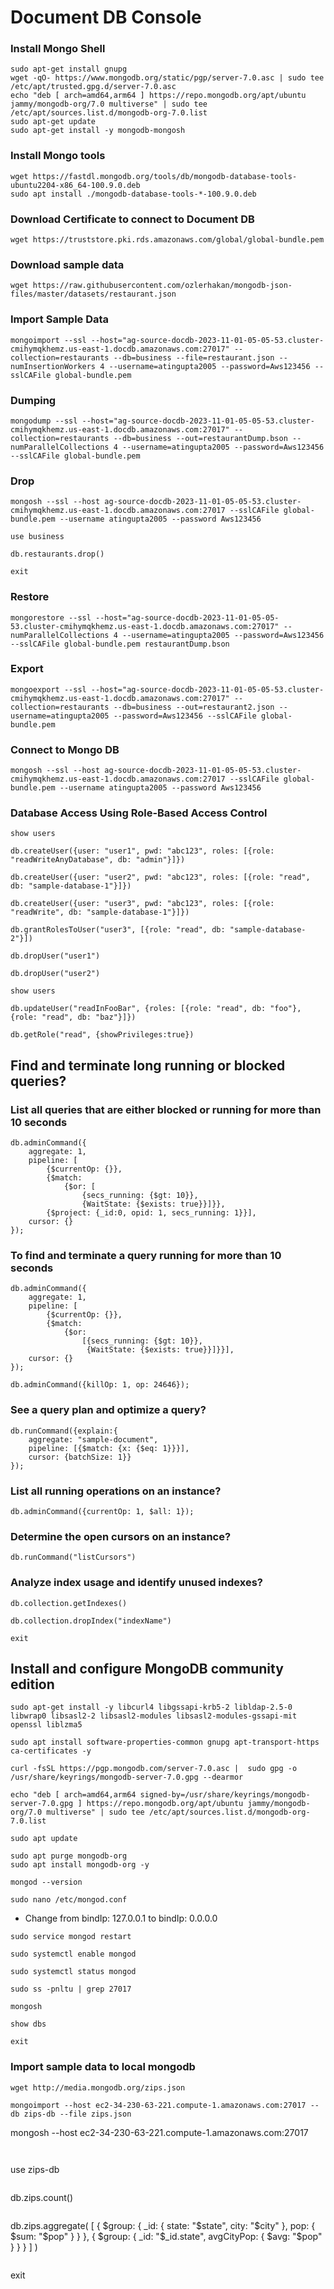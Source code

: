 # Document DB Console

### Install Mongo Shell
```
sudo apt-get install gnupg
wget -qO- https://www.mongodb.org/static/pgp/server-7.0.asc | sudo tee /etc/apt/trusted.gpg.d/server-7.0.asc
echo "deb [ arch=amd64,arm64 ] https://repo.mongodb.org/apt/ubuntu jammy/mongodb-org/7.0 multiverse" | sudo tee /etc/apt/sources.list.d/mongodb-org-7.0.list
sudo apt-get update
sudo apt-get install -y mongodb-mongosh
```

### Install Mongo tools
```
wget https://fastdl.mongodb.org/tools/db/mongodb-database-tools-ubuntu2204-x86_64-100.9.0.deb
sudo apt install ./mongodb-database-tools-*-100.9.0.deb
```


### Download Certificate to connect to Document DB
```
wget https://truststore.pki.rds.amazonaws.com/global/global-bundle.pem
```

### Download sample data
```
wget https://raw.githubusercontent.com/ozlerhakan/mongodb-json-files/master/datasets/restaurant.json
```

### Import Sample Data
```
mongoimport --ssl --host="ag-source-docdb-2023-11-01-05-05-53.cluster-cmihymqkhemz.us-east-1.docdb.amazonaws.com:27017" --collection=restaurants --db=business --file=restaurant.json --numInsertionWorkers 4 --username=atingupta2005 --password=Aws123456 --sslCAFile global-bundle.pem
```

### Dumping
```
mongodump --ssl --host="ag-source-docdb-2023-11-01-05-05-53.cluster-cmihymqkhemz.us-east-1.docdb.amazonaws.com:27017" --collection=restaurants --db=business --out=restaurantDump.bson --numParallelCollections 4 --username=atingupta2005 --password=Aws123456 --sslCAFile global-bundle.pem
```

### Drop
```
mongosh --ssl --host ag-source-docdb-2023-11-01-05-05-53.cluster-cmihymqkhemz.us-east-1.docdb.amazonaws.com:27017 --sslCAFile global-bundle.pem --username atingupta2005 --password Aws123456
```

```
use business
```

```
db.restaurants.drop()
```

```
exit
```

### Restore
```
mongorestore --ssl --host="ag-source-docdb-2023-11-01-05-05-53.cluster-cmihymqkhemz.us-east-1.docdb.amazonaws.com:27017" --numParallelCollections 4 --username=atingupta2005 --password=Aws123456 --sslCAFile global-bundle.pem restaurantDump.bson
```

### Export
```
mongoexport --ssl --host="ag-source-docdb-2023-11-01-05-05-53.cluster-cmihymqkhemz.us-east-1.docdb.amazonaws.com:27017" --collection=restaurants --db=business --out=restaurant2.json --username=atingupta2005 --password=Aws123456 --sslCAFile global-bundle.pem
```


### Connect to Mongo DB
```
mongosh --ssl --host ag-source-docdb-2023-11-01-05-05-53.cluster-cmihymqkhemz.us-east-1.docdb.amazonaws.com:27017 --sslCAFile global-bundle.pem --username atingupta2005 --password Aws123456
```

### Database Access Using Role-Based Access Control
```
show users
```

```
db.createUser({user: "user1", pwd: "abc123", roles: [{role: "readWriteAnyDatabase", db: "admin"}]})
```

```
db.createUser({user: "user2", pwd: "abc123", roles: [{role: "read", db: "sample-database-1"}]})
```

```
db.createUser({user: "user3", pwd: "abc123", roles: [{role: "readWrite", db: "sample-database-1"}]})
```

```
db.grantRolesToUser("user3", [{role: "read", db: "sample-database-2"}])
```

```
db.dropUser("user1")
```

```
db.dropUser("user2")
```

```
show users
```

```
db.updateUser("readInFooBar", {roles: [{role: "read", db: "foo"}, {role: "read", db: "baz"}]})
```

```
db.getRole("read", {showPrivileges:true})
```


## Find and terminate long running or blocked queries?
### List all queries that are either blocked or running for more than 10 seconds
```
db.adminCommand({
    aggregate: 1,
    pipeline: [
        {$currentOp: {}},
        {$match: 
            {$or: [
                {secs_running: {$gt: 10}},
                {WaitState: {$exists: true}}]}},
        {$project: {_id:0, opid: 1, secs_running: 1}}],
    cursor: {}
});
```

### To find and terminate a query running for more than 10 seconds
```
db.adminCommand({
    aggregate: 1,
    pipeline: [
        {$currentOp: {}},
        {$match: 
            {$or: 
                [{secs_running: {$gt: 10}},
                 {WaitState: {$exists: true}}]}}],
    cursor: {}
});

db.adminCommand({killOp: 1, op: 24646});
```

### See a query plan and optimize a query?
```
db.runCommand({explain:{
    aggregate: "sample-document",
    pipeline: [{$match: {x: {$eq: 1}}}],
    cursor: {batchSize: 1}}
});
```

### List all running operations on an instance?
```
db.adminCommand({currentOp: 1, $all: 1});
```

### Determine the open cursors on an instance?
```
db.runCommand("listCursors") 
```

### Analyze index usage and identify unused indexes?
```
db.collection.getIndexes()
```

```
db.collection.dropIndex("indexName")
```

```
exit
```

## Install and configure MongoDB community edition
```
sudo apt-get install -y libcurl4 libgssapi-krb5-2 libldap-2.5-0 libwrap0 libsasl2-2 libsasl2-modules libsasl2-modules-gssapi-mit openssl liblzma5
```

```
sudo apt install software-properties-common gnupg apt-transport-https ca-certificates -y
```

```
curl -fsSL https://pgp.mongodb.com/server-7.0.asc |  sudo gpg -o /usr/share/keyrings/mongodb-server-7.0.gpg --dearmor
```

```
echo "deb [ arch=amd64,arm64 signed-by=/usr/share/keyrings/mongodb-server-7.0.gpg ] https://repo.mongodb.org/apt/ubuntu jammy/mongodb-org/7.0 multiverse" | sudo tee /etc/apt/sources.list.d/mongodb-org-7.0.list
```

```
sudo apt update
```

```
sudo apt purge mongodb-org
sudo apt install mongodb-org -y
```

```
mongod --version
```


```
sudo nano /etc/mongod.conf
```

- Change from bindIp: 127.0.0.1 to bindIp: 0.0.0.0

```
sudo service mongod restart
```

```
sudo systemctl enable mongod
```

```
sudo systemctl status mongod
```

```
sudo ss -pnltu | grep 27017
```

```
mongosh
```

```
show dbs
```

```
exit
```

### Import sample data to local mongodb
```
wget http://media.mongodb.org/zips.json
```

```
mongoimport --host ec2-34-230-63-221.compute-1.amazonaws.com:27017 --db zips-db --file zips.json

```
mongosh --host ec2-34-230-63-221.compute-1.amazonaws.com:27017
```


```
use zips-db
```

```
db.zips.count()
```

```
db.zips.aggregate( [
   { $group: { _id: { state: "$state", city: "$city" }, pop: { $sum: "$pop" } } },
   { $group: { _id: "$_id.state", avgCityPop: { $avg: "$pop" } } }
] )
```

```
exit
```

